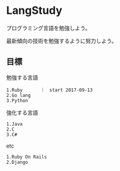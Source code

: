 # LangStudy

プログラミング言語を勉強しよう。

最新傾向の技術を勉強するように努力しよう。

## 目標 

勉強する言語

```
1.Ruby　　　　｜　start 2017-09-13
2.Go lang
3.Python
```

強化する言語

```
1.Java
2.C
3.C#
```

etc

```
1.Ruby On Rails
2.Django
```
